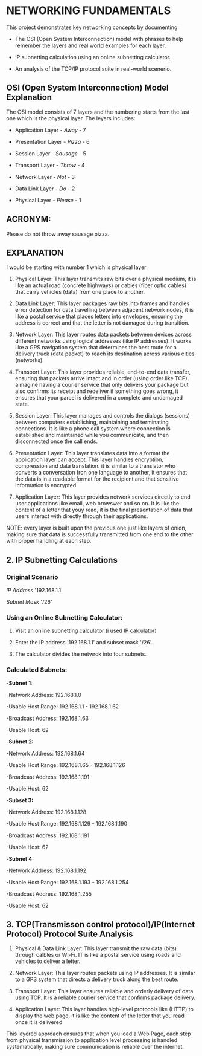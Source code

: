 # NETWORKING FUNDAMENTALS

This project demonstrates key networking concepts by documenting:

- The OSI (Open System Interconnection) model with phrases to help remember the layers and real world examples for each layer.

- IP subnetting calculation using an online subnetting calculator.

- An analysis of the TCP/IP protocol suite in real-world scenerio.


## OSI (Open System Interconnection) Model Explanation

The OSI model consists of 7 layers and the numbering starts from the last one which is the physical layer. The leyers includes:

- Application Layer  - *Away*    - 7

- Presentation Layer - *Pizza*   - 6

- Session Layer - *Sausage*      - 5

- Transport Layer - *Throw*      - 4

- Network Layer - *Not*          - 3

- Data Link Layer - *Do*         - 2

- Physical  Layer - *Please*     - 1

## ACRONYM: 

Please do not throw away sausage pizza.

## EXPLANATION

I would be starting with number 1 which is physical layer

1. Physical Layer: This layer transmits raw bits over a physical medium, it is like an actual road (concrete highways) or cables (fiber optic cables) that carry vehicles (data) from one place to another.

2. Data Link Layer: This layer packages raw bits into frames and handles error detection for data travelling between adjacent network nodes, it is like a postal service that places letters into envelopes, ensuring the address is correct and that the letter is not damaged during transition.

3. Network Layer: This layer routes data packets between devices across different networks using logical addresses (like IP addresses). It works like a GPS navigation system that determines the best route for a delivery truck (data packet) to reach its destination across various cities (networks).

4. Transport Layer: This layer provides reliable, end-to-end data transfer, ensuring that packets arrive intact and in order (using order like TCP). aimagine having a courier service that only delivers your package but also confirms its receipt and redeliver if something goes wrong, it ensures that your parcel is delivered in a complete and undamaged state.

5. Session Layer: This layer manages and controls the dialogs (sessions) between computers establishing, maintaining and terminating connections. It is like a phone call system where connection is established and maintained while you communicate, and then disconnected once the call ends.

6. Presentation Layer: This layer translates data into a format the application layer can accept. This layer handles encryption, compression and data translation. it is similar to a translator who converts a conversation fron one language to another, it ensures that the data is in a readable format for the recipient and that sensitive information is encrypted.

7. Application Layer: This layer provides network services directly to end user applications like email, web browswer and so on. It is like the content of a letter that youy read, it is the final presentation of data that users interact with directly through their applications.

NOTE: every layer is built upon the previous one just like layers of onion, making sure that data is successfully transmitted from one end to the other with proper handling at each step.

## 2. IP Subnetting Calculations

### Original Scenario 

*IP Address* '192.168.1.1'      
 
*Subnet Mask* '/26'

### Using an Online Subnetting Calculator:

1. Visit an online subnetting calculator (i used [IP calculator](calculator.net/ip-subnet-calculator.html))

2. Enter the IP address '192.168.1.1' and subset mask '/26'.

3. The calculator divides the netwrok into four subnets.

### Calculated Subnets:

-**Subnet 1:**

 -Network Address: 192.168.1.0
 
 -Usable Host Range: 192.168.1.1 - 192.168.1.62

 -Broadcast Address: 192.168.1.63

 -Usable Host: 62

-**Subnet 2:**

 -Network Address: 192.168.1.64
 
 -Usable Host Range: 192.168.1.65 - 192.168.1.126

 -Broadcast Address: 192.168.1.191

 -Usable Host: 62

-**Subset 3:**

 -Network Address: 192.168.1.128

 -Usable Host Range: 192.168.1.129 - 192.168.1.190

 -Broadcast Address: 192.168.1.191

 -Usable Host: 62

-**Subnet 4:**

 -Network Address: 192.168.1.192

 -Usable Host Range: 192.168.1.193 - 192.168.1.254

 -Broadcast Address: 192.168.1.255

 -Usable Host: 62

## 3. TCP(Transmisson control protocol)/IP(Internet Protocol) Protocol Suite Analysis


1. Physical & Data Link Layer: This layer transmit the raw data (bits) through calbles or Wi-Fi. IT is like a postal service using roads and vehicles to deliver a letter.

2. Network Layer: This layer routes packets using IP addresses. It is similar to a GPS system that directs a delivery truck along the best route.

3. Transport Layer: This layer ensures reliable and orderly delivery of data using TCP. It is a reliable courier service that confirms package delivery.

4. Application Layer: This layer handles high-level protocols like (HTTP) to display the web page. it is like the content of the letter that you read once it is delivered

This layered approach ensures that when you load a Web Page, each step from physical transmission to application level processing is handled systematically, making sure communication is reliable over the internet.  



